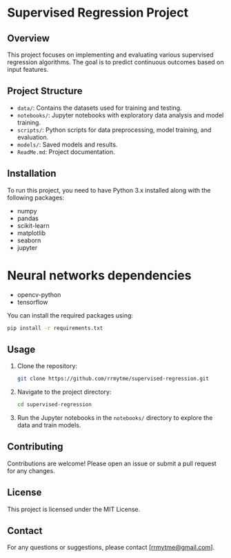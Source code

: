 # Supervised Regression Project

## Overview
This project focuses on implementing and evaluating various supervised regression algorithms. The goal is to predict continuous outcomes based on input features.

## Project Structure
- `data/`: Contains the datasets used for training and testing.
- `notebooks/`: Jupyter notebooks with exploratory data analysis and model training.
- `scripts/`: Python scripts for data preprocessing, model training, and evaluation.
- `models/`: Saved models and results.
- `ReadMe.md`: Project documentation.

## Installation
To run this project, you need to have Python 3.x installed along with the following packages:
- numpy
- pandas
- scikit-learn
- matplotlib
- seaborn
- jupyter

# Neural networks dependencies
- opencv-python
- tensorflow 

You can install the required packages using:
```bash
pip install -r requirements.txt
```

## Usage
1. Clone the repository:
    ```bash
    git clone https://github.com/rrmytme/supervised-regression.git
    ```
2. Navigate to the project directory:
    ```bash
    cd supervised-regression
    ```
3. Run the Jupyter notebooks in the `notebooks/` directory to explore the data and train models.

## Contributing
Contributions are welcome! Please open an issue or submit a pull request for any changes.

## License
This project is licensed under the MIT License.

## Contact
For any questions or suggestions, please contact [rrmytme@gmail.com].
